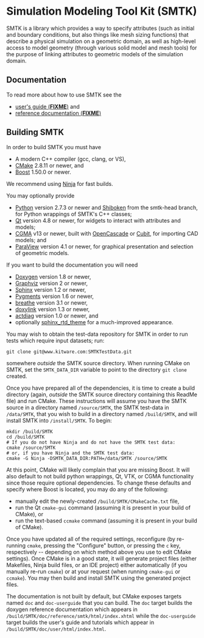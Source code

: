 # Simulation Modeling Tool Kit (SMTK)

SMTK is a library which provides a way to specify attributes
(such as initial and boundary conditions, but also things
like mesh sizing functions) that describe a physical simulation
on a geometric domain, as well as high-level access to model
geometry (through various solid model and mesh tools) for the
purpose of linking attributes to geometric models of the
simulation domain.

## Documentation

To read more about how to use SMTK see the

+ [user's guide (**FIXME**)](http://smtk.org/doc/user/index.html) and
+ [reference documentation (**FIXME**)](http://smtk.org/doc/reference/smtk/index.xhtml)

## Building SMTK

In order to build SMTK you must have

+ A modern C++ compiler (gcc, clang, or VS),
+ [CMake](http://cmake.org) 2.8.11 or newer, and
+ [Boost](http://boost.org) 1.50.0 or newer.

We recommend using [Ninja](http://martine.github.io/ninja/) for fast builds.

You may optionally provide

+ [Python](http://python.org) version 2.7.3 or newer and
  [Shiboken](http://github.com/OpenGeoscience/shiboken) from the smtk-head branch,
  for Python wrappings of SMTK's C++ classes;
+ [Qt](http://qt-project.org) version 4.8 or newer,
  for widgets to interact with attributes and models;
+ [CGMA](http://trac.mcs.anl.gov/projects/ITAPS/wiki/CGM) v13 or newer,
  built with
  [OpenCascade](http://opencascade.org/) or
  [Cubit](http://cubit.sandia.gov/),
  for importing CAD models;
  and
+ [ParaView](http://paraview.org) version 4.1 or newer,
  for graphical presentation and selection of geometric models.

If you want to build the documentation you will need

+ [Doxygen](http://doxygen.org/) version 1.8 or newer,
+ [Graphviz](http://graphviz.org/) version 2 or newer,
+ [Sphinx](http://sphinx-doc.org/) version 1.2 or newer,
+ [Pygments](http://pygments.org/) version 1.6 or newer,
+ [breathe](http://breathe.readthedocs.org/en/latest/) version 3.1 or newer,
+ [doxylink](https://pypi.python.org/pypi/sphinxcontrib-doxylink) version 1.3 or newer,
+ [actdiag](https://pypi.python.org/pypi/sphinxcontrib-actdiag) version 1.0 or newer, and
+ optionally [sphinx_rtd_theme](https://docs.readthedocs.org/en/latest/theme.html) for a much-improved appearance.

You may wish to obtain the test-data repository for SMTK in order
to run tests which require input datasets; run:

    git clone git@www.kitware.com:SMTKTestData.git

somewhere *outside* the SMTK source directory. When running CMake on SMTK,
set the `SMTK_DATA_DIR` variable to point to the directory `git clone`
created.

Once you have prepared all of the dependencies, it is time to
create a build directory (again, *outside* the SMTK source directory
containing this ReadMe file) and run CMake.
These instructions will assume you have the SMTK source in a
directory named `/source/SMTK`, the SMTK test-data in `/data/SMTK`,
that you wish to build in a directory named `/build/SMTK`, and will
install SMTK into `/install/SMTK`.
To begin:

    mkdir /build/SMTK
    cd /build/SMTK
    # If you do not have Ninja and do not have the SMTK test data:
    cmake /source/SMTK
    # or, if you have Ninja and the SMTK test data:
    cmake -G Ninja -DSMTK_DATA_DIR:PATH=/data/SMTK /source/SMTK

At this point, CMake will likely complain that you are missing Boost.
It will also default to not build python wrappings, Qt, VTK, or CGMA
functionality since those require optional dependencies.
To change these defaults and specify where Boost is located, you may
do any of the following:

+ manually edit the newly-created `/build/SMTK/CMakeCache.txt` file,
+ run the Qt `cmake-gui` command (assuming it is present in your build of CMake), or
+ run the text-based `ccmake` command (assuming it is present in your build of CMake).

Once you have updated all of the required settings, reconfigure (by re-running
`cmake`, pressing the "Configure" button, or pressing the `c` key, respectively --
depending on which method above you use to edit CMake settings). Once CMake is
in a good state, it will generate project files (either Makefiles, Ninja build
files, or an IDE project) either automatically (if you manually re-run `cmake`)
or at your request (when running `cmake-gui` or `ccmake`).
You may then build and install SMTK using the generated project files.

The documentation is not built by default, but
CMake exposes targets named `doc` and `doc-userguide`
that you can build.
The `doc` target builds the doxygen reference documentation
which appears in `/build/SMTK/doc/reference/smtk/html/index.xhtml`
while the `doc-userguide` target builds the user's guide and
tutorials which appear in `/build/SMTK/doc/user/html/index.html`.
